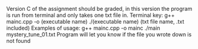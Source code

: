 Version C of the assignment should be graded, in this version the program is run from terminal and only takes one txt file in.
Terminal key:
    g++ mainc.cpp -o (executable name)
    ./(executable name) (txt file name, .txt included)
Examples of usage:
    g++ mainc.cpp -o mainc
    ./main mystery_tune_01.txt
Program will let you know if the file you wrote down is not found

